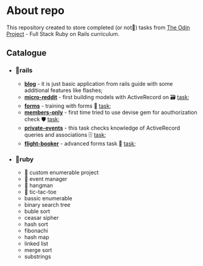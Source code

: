 # About repo

This repository created to store completed (or not🙂️) tasks from [The Odin Project](https://www.theodinproject.com/) - Full Stack Ruby on Rails curriculum.

## Catalogue

- ### 📁rails

  - **[blog](<(https://github.com/Yaugesha/RoR-by-the-Odin-Project/tree/main/rails/blog)>)** - it is just basic application from rails guide with some additional features like flashes;
  - **[micro-reddit](hhttps://github.com/Yaugesha/RoR-by-the-Odin-Project/tree/main/rails/micro-reddit)** -
    first building models with ActiveRecord on 🗃️ [task](https://www.theodinproject.com/lessons/ruby-on-rails-micro-reddit);
  - **[forms](https://github.com/Yaugesha/RoR-by-the-Odin-Project/tree/main/rails/forms)** - training with forms 💪 [task](https://www.theodinproject.com/lessons/ruby-on-rails-forms);
  - **[members-only](https://github.com/Yaugesha/RoR-by-the-Odin-Project/tree/main/rails/members-only)** -
    first time tried to use devise gem for aouthorization check 🛡️ [task](https://www.theodinproject.com/lessons/ruby-on-rails-members-only);
  - **[private-events](https://github.com/Yaugesha/Private-events)** - this task checks knowledge of ActiveRecord queries and associations 🗄️ [task](https://www.theodinproject.com/lessons/ruby-on-rails-private-events);
  - **[flight-booker](https://github.com/Yaugesha/RoR-by-the-Odin-Project/tree/main/rails/flight-booker)** - advanced forms task 📝 [task](https://www.theodinproject.com/lessons/ruby-on-rails-flight-booker);

- ### 📁ruby
  - 📁 custom enumerable project
  - 📁 event manager
  - 📁 hangman
  - 📁 tic-tac-toe
  - bassic enumerable
  - binary search tree
  - buble sort
  - ceasar sipher
  - hash sort
  - fibonachi
  - hash map
  - linked list
  - merge sort
  - substrings
